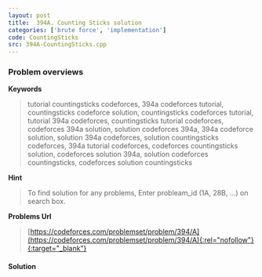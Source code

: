 ```yaml
---
layout: post
title:  394A. Counting Sticks solution
categories: ['brute force', 'implementation']
code: CountingSticks
src: 394A-CountingSticks.cpp
---
```

### **Problem overviews**

**Keywords**
> tutorial countingsticks codeforces, 394a codeforces tutorial, countingsticks codeforce solution, countingsticks codeforces tutorial, tutorial 394a codeforces, countingsticks tutorial codeforces, codeforces 394a solution, solution codeforces 394a, 394a codeforce solution, solution 394a codeforces, solution countingsticks codeforces, 394a tutorial codeforces, codeforces countingsticks solution, codeforces solution 394a, solution codeforces countingsticks, codeforces solution countingsticks

**Hint**
> To find solution for any problems, Enter probleam_id (1A, 28B, ...) on search box. 

**Problems Url**
> [https://codeforces.com/problemset/problem/394/A](https://codeforces.com/problemset/problem/394/A){:rel="nofollow"}{:target="_blank"}

#### **Solution**



